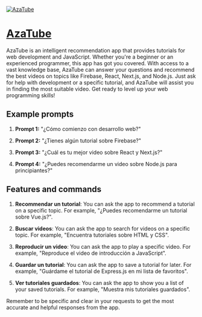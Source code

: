 [![AzaTube](https://files.oaiusercontent.com/file-oRPObRyoX0vOmVuTPzZ4PMCP?se=2123-10-18T13%3A29%3A12Z&sp=r&sv=2021-08-06&sr=b&rscc=max-age%3D31536000%2C%20immutable&rscd=attachment%3B%20filename%3D8d7e5e5c-00ff-4ffc-937d-a548a8aab70e.png&sig=w8m1IpKLvzjKjf3HvKqh8W9/tF%2BDx2rtmpltLNzVKhE%3D)](https://chat.openai.com/g/g-IIU6RGgQr-azatube)

# [AzaTube](https://chat.openai.com/g/g-IIU6RGgQr-azatube)

AzaTube is an intelligent recommendation app that provides tutorials for web development and JavaScript. Whether you're a beginner or an experienced programmer, this app has got you covered. With access to a vast knowledge base, AzaTube can answer your questions and recommend the best videos on topics like Firebase, React, Next.js, and Node.js. Just ask for help with development or a specific tutorial, and AzaTube will assist you in finding the most suitable video. Get ready to level up your web programming skills!

## Example prompts

1. **Prompt 1:** "¿Cómo comienzo con desarrollo web?"

2. **Prompt 2:** "¿Tienes algún tutorial sobre Firebase?"

3. **Prompt 3:** "¿Cuál es tu mejor video sobre React y Next.js?"

4. **Prompt 4:** "¿Puedes recomendarme un video sobre Node.js para principiantes?"


## Features and commands

1. **Recommendar un tutorial**: You can ask the app to recommend a tutorial on a specific topic. For example, "¿Puedes recomendarme un tutorial sobre Vue.js?".

2. **Buscar videos**: You can ask the app to search for videos on a specific topic. For example, "Encuentra tutoriales sobre HTML y CSS".

3. **Reproducir un video**: You can ask the app to play a specific video. For example, "Reproduce el video de introducción a JavaScript".

4. **Guardar un tutorial**: You can ask the app to save a tutorial for later. For example, "Guárdame el tutorial de Express.js en mi lista de favoritos".

5. **Ver tutoriales guardados**: You can ask the app to show you a list of your saved tutorials. For example, "Muestra mis tutoriales guardados".

Remember to be specific and clear in your requests to get the most accurate and helpful responses from the app.